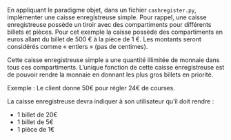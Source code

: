 En appliquant le paradigme objet, dans un fichier `cashregister.py`, implémenter une caisse enregistreuse simple. Pour rappel, une caisse enregistreuse possède un tiroir avec des compartiments pour différents billets et pièces. Pour cet exemple la caisse possède des compartiments en euros allant du billet de 500 € à la pièce de 1 €. Les montants seront considérés comme « entiers » (pas de centimes).

Cette caisse enregistreuse simple a une quantité illimitée de monnaie dans tous ces compartiments. L’unique fonction de cette caisse enregistreuse est de pouvoir rendre la monnaie en donnant les plus gros billets en priorité.

Exemple : Le client donne 50€ pour régler 24€ de courses.

La caisse enregistreuse devra indiquer à son utilisateur qu’il doit rendre :

- 1 billet de 20€
- 1 billet de 5€
- 1 pièce de 1€
